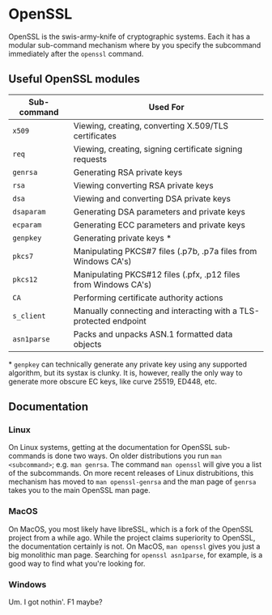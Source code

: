 # OpenSSL

OpenSSL is the swis-army-knife of cryptographic systems. Each it has a modular sub-command mechanism where
by you specify the subcommand immediately after the `openssl` command.

## Useful OpenSSL modules

| Sub-command | Used For |
| - | - |
| `x509` | Viewing, creating, converting X.509/TLS certificates |
| `req` | Viewing, creating, signing certificate signing requests |
| `genrsa` | Generating RSA private keys |
| `rsa` | Viewing converting RSA private keys |
| `dsa` | Viewing and converting DSA private keys | 
| `dsaparam` | Generating DSA parameters and private keys |
| `ecparam` | Generating ECC parameters and private keys |
| `genpkey` | Generating private keys \* |
| `pkcs7` | Manipulating PKCS#7 files (.p7b, .p7a files from Windows CA's) |
| `pkcs12` | Manipulating PKCS#12 files (.pfx, .p12 files from Windows CA's) |
| `CA` | Performing certificate authority actions |
| `s_client` | Manually connecting and interacting with a TLS-protected endpoint |
| `asn1parse` | Packs and unpacks ASN.1 formatted data objects |

\* `genpkey` can technically generate any private key using any supported algorithm, but
its systax is clunky. It is, however, really the only way to generate more obscure EC keys,
like curve 25519, ED448, etc.

## Documentation

### Linux

On Linux systems, getting at the documentation for OpenSSL sub-commands is done two ways. On older distributions
you run `man <subcommand>`; e.g. `man genrsa`. The command `man openssl` will give you a list of the subcommands.
On more recent releases of Linux distrubitions, this mechanism has moved to `man openssl-genrsa` and the
man page of `genrsa` takes you to the main OpenSSL man page.

### MacOS

On MacOS, you most likely have libreSSL, which is a fork of the OpenSSL project from a while ago. While the project
claims superiority to OpenSSL, the documentation certainly is not. On MacOS, `man openssl` gives you just a big
monolithic man page. Searching for `openssl asn1parse`, for example, is a good way to find what you're looking
for.

### Windows

Um. I got nothin'. F1 maybe?
